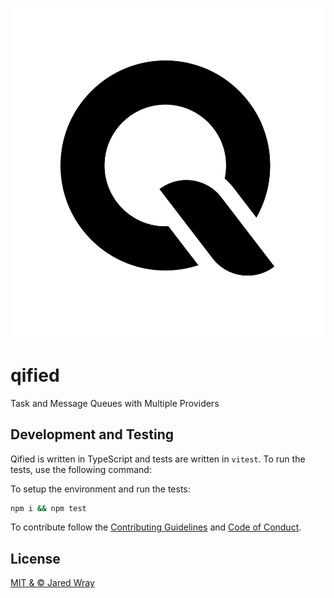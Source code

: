 ![site/logo.svg](site/logo.svg)

# qified
Task and Message Queues with Multiple Providers

## Development and Testing

Qified is written in TypeScript and tests are written in `vitest`. To run the tests, use the following command:

To setup the environment and run the tests:

```bash
npm i && npm test
```

To contribute follow the [Contributing Guidelines](CONTRIBUTING.md) and [Code of Conduct](CODE_OF_CONDUCT.md).

## License

[MIT & © Jared Wray](LICENSE)